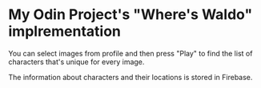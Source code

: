 # My Odin Project's "Where's Waldo" implrementation
You can select images from profile and then press "Play" to find the list of characters that's unique for every image. 

The information about characters and their locations is stored in Firebase.
